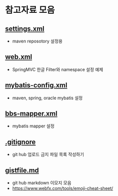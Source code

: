 # 참고자료 모음

## [settings.xml](https://github.com/callor/Reference/blob/master/settings.xml)
* maven reposotory 설정용

## [web.xml](https://github.com/callor/Reference/blob/master/web.xml)
* SpringMVC 한글 Filter와 namespace 설정 예제

## [mybatis-config.xml](https://github.com/callor/Reference/blob/master/mybatis-config.xml)
* maven, spring, oracle mybatis 설정

## [bbs-mapper.xml](https://github.com/callor/Reference/blob/master/bbs-mapper.xml)
* mybatis mapper 설정

## [.gitignore](https://github.com/callor/Reference/blob/master/.gitignore)
* git hub 업로드 금지 파일 목록 작성하기

## [gistfile.md](https://github.com/callor/Reference/blob/master/%EC%83%98%ED%94%8C%EB%8D%B0%EC%9D%B4%ED%84%B0/gistfile.md) 
* git hub markdown 이모지 모음
* https://www.webfx.com/tools/emoji-cheat-sheet/
